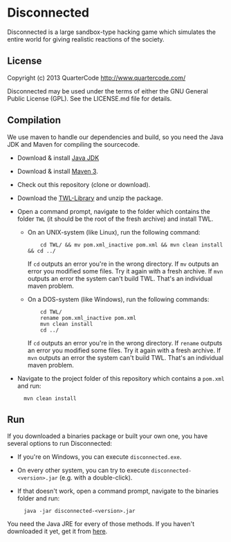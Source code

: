 Disconnected
============

Disconnected is a large sandbox-type hacking game which simulates the entire world for giving realistic reactions of the society.

License
-------

Copyright (c) 2013 QuarterCode <http://www.quartercode.com/>

Disconnected may be used under the terms of either the GNU General Public License (GPL). See the LICENSE.md file for details.

Compilation
-----------

We use maven to handle our dependencies and build, so you need the Java JDK and Maven for compiling the sourcecode.

* Download & install [Java JDK](http://www.oracle.com/technetwork/java/javase/downloads/jdk7-downloads-1880260.html)
* Download & install [Maven 3](http://maven.apache.org/download.cgi).
* Check out this repository (clone or download).
* Download the [TWL-Library](http://twl.l33tlabs.org/demo/twl.zip) and unzip the package.
* Open a command prompt, navigate to the folder which contains the folder `TWL` (it should be the root of the fresh archive) and install TWL.
  - On an UNIX-system (like Linux), run the following command:

            cd TWL/ && mv pom.xml_inactive pom.xml && mvn clean install && cd ../

     If `cd` outputs an error you're in the wrong directory.
     If `mv` outputs an error you modified some files. Try it again with a fresh archive.
     If `mvn` outputs an error the system can't build TWL. That's an individual maven problem.

  - On a DOS-system (like Windows), run the following commands:

            cd TWL/
            rename pom.xml_inactive pom.xml
            mvn clean install
            cd ../

     If `cd` outputs an error you're in the wrong directory.
     If `rename` outputs an error you modified some files. Try it again with a fresh archive.
     If `mvn` outputs an error the system can't build TWL. That's an individual maven problem.

* Navigate to the project folder of this repository which contains a `pom.xml` and run:

        mvn clean install

Run
---

If you downloaded a binaries package or built your own one, you have several options to run Disconnected:

* If you're on Windows, you can execute `disconnected.exe`.
* On every other system, you can try to execute `disconnected-<version>.jar` (e.g. with a double-click).
* If that doesn't work, open a command prompt, navigate to the binaries folder and run:

        java -jar disconnected-<version>.jar

You need the Java JRE for every of those methods.
If you haven't downloaded it yet, get it from [here](http://www.java.com/download).

